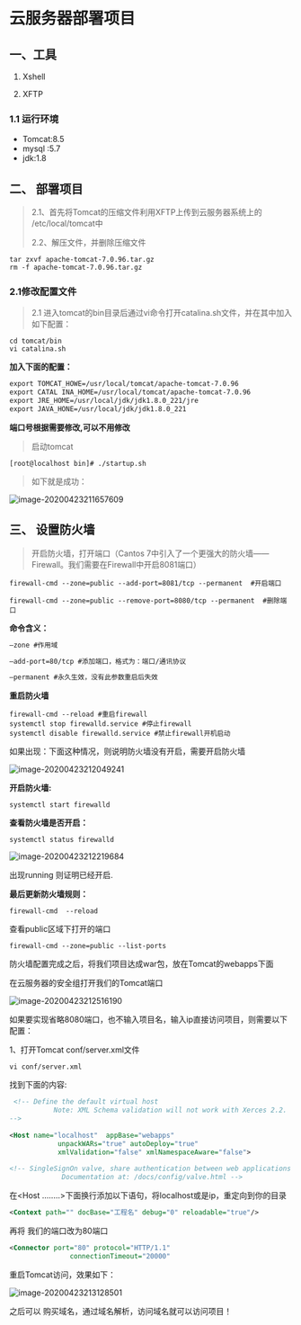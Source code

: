 # 云服务器部署项目

## 一、工具

1. Xshell

2. XFTP

### 1.1 运行环境

- Tomcat:8.5
- mysql :5.7
- jdk:1.8

##  二、 部署项目

> 2.1、首先将Tomcat的压缩文件利用XFTP上传到云服务器系统上的 /etc/local/tomcat中
>
> 2.2、解压文件，并删除压缩文件

```shell
tar zxvf apache-tomcat-7.0.96.tar.gz
rm -f apache-tomcat-7.0.96.tar.gz
```

### 2.1修改配置文件

> 2.1 进入tomcat的bin目录后通过vi命令打开catalina.sh文件，并在其中加入如下配置：

```shell
cd tomcat/bin
vi catalina.sh
```

**加入下面的配置：**

```xml
export TOMCAT_HOWE=/usr/local/tomcat/apache-tomcat-7.0.96
export CATAL INA_HOME=/usr/local/tomcat/apache-tomcat-7.0.96
export JRE_HOME=/usr/local/jdk/jdk1.8.0_221/jre
export JAVA_HONE=/usr/local/jdk/jdk1.8.0_221
```

**端口号根据需要修改,可以不用修改**

> 启动tomcat

```shell
[root@localhost bin]# ./startup.sh 
```

>如下就是成功：

![image-20200423211657609](//image.codehuan.cn/image/image-20200423211657609.png)

## 三、 设置防火墙

> 开启防火墙，打开端口（Cantos 7中引入了一个更强大的防火墙——Firewall。我们需要在Firewall中开启8081端口）

```shell
firewall-cmd --zone=public --add-port=8081/tcp --permanent	#开启端口
```

```shell
firewall-cmd --zone=public --remove-port=8080/tcp --permanent  #删除端口
```

**命令含义：**

```xml
–zone #作用域

–add-port=80/tcp #添加端口，格式为：端口/通讯协议

–permanent #永久生效，没有此参数重启后失效
```

**重启防火墙**

```shell
firewall-cmd --reload #重启firewall
systemctl stop firewalld.service #停止firewall
systemctl disable firewalld.service #禁止firewall开机启动
```

如果出现：下面这种情况，则说明防火墙没有开启，需要开启防火墙

![image-20200423212049241](http://club.codehuan.cn/images/image-20200423212049241.png)

**开启防火墙:**

```shell
systemctl start firewalld
```

**查看防火墙是否开启：**

```shell
systemctl status firewalld
```



![image-20200423212219684](http://club.codehuan.cn/images/image-20200423212219684.png)

出现running 则证明已经开启.

  **最后更新防火墙规则：**

```shell
firewall-cmd  --reload
```

查看public区域下打开的端口

```shell
firewall-cmd --zone=public --list-ports
```

防火墙配置完成之后，将我们项目达成war包，放在Tomcat的webapps下面

在云服务器的安全组打开我们的Tomcat端口

![image-20200423212516190](http://club.codehuan.cn/images/image-20200423212516190.png)

如果要实现省略8080端口，也不输入项目名，输入ip直接访问项目，则需要以下配置：

1、打开Tomcat  conf/server.xml文件

```shell
vi conf/server.xml
```

找到下面的内容:

```xml
 <!-- Define the default virtual host
           Note: XML Schema validation will not work with Xerces 2.2.
-->
 
<Host name="localhost"  appBase="webapps"
            unpackWARs="true" autoDeploy="true"
            xmlValidation="false" xmlNamespaceAware="false">
 
<!-- SingleSignOn valve, share authentication between web applications
             Documentation at: /docs/config/valve.html -->
```

在<Host ........>下面换行添加以下语句，将localhost或是ip，重定向到你的目录

```xml
<Context path="" docBase="工程名" debug="0" reloadable="true"/>
```

再将 我们的端口改为80端口

```xml
<Connector port="80" protocol="HTTP/1.1" 
               connectionTimeout="20000" 
```

重启Tomcat访问，效果如下：

![image-20200423213128501](http://club.codehuan.cn/images/image-20200423213128501.png)

之后可以 购买域名，通过域名解析，访问域名就可以访问项目！